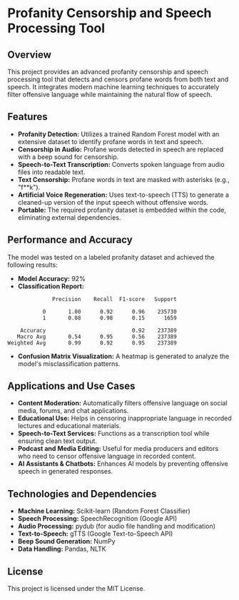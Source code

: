 # Profanity Censorship and Speech Processing Tool

## Overview
This project provides an advanced profanity censorship and speech processing tool that detects and censors profane words from both text and speech. It integrates modern machine learning techniques to accurately filter offensive language while maintaining the natural flow of speech.

## Features
- **Profanity Detection:** Utilizes a trained Random Forest model with an extensive dataset to identify profane words in text and speech.
- **Censorship in Audio:** Profane words detected in speech are replaced with a beep sound for censorship.
- **Speech-to-Text Transcription:** Converts spoken language from audio files into readable text.
- **Text Censorship:** Profane words in text are masked with asterisks (e.g., "f**k").
- **Artificial Voice Regeneration:** Uses text-to-speech (TTS) to generate a cleaned-up version of the input speech without offensive words.
- **Portable:** The required profanity dataset is embedded within the code, eliminating external dependencies.

## Performance and Accuracy
The model was tested on a labeled profanity dataset and achieved the following results:

- **Model Accuracy:** 92%
- **Classification Report:**

```
              Precision    Recall  F1-score   Support

           0       1.00      0.92      0.96    235730
           1       0.08      0.98      0.15      1659

    Accuracy                           0.92    237389
   Macro Avg       0.54      0.95      0.56    237389
Weighted Avg       0.99      0.92      0.95    237389
```

- **Confusion Matrix Visualization:** A heatmap is generated to analyze the model's misclassification patterns.

## Applications and Use Cases
- **Content Moderation:** Automatically filters offensive language on social media, forums, and chat applications.
- **Educational Use:** Helps in censoring inappropriate language in recorded lectures and educational materials.
- **Speech-to-Text Services:** Functions as a transcription tool while ensuring clean text output.
- **Podcast and Media Editing:** Useful for media producers and editors who need to censor offensive language in recorded content.
- **AI Assistants & Chatbots:** Enhances AI models by preventing offensive speech in generated responses.

## Technologies and Dependencies
- **Machine Learning:** Scikit-learn (Random Forest Classifier)
- **Speech Processing:** SpeechRecognition (Google API)
- **Audio Processing:** pydub (for audio file handling and modification)
- **Text-to-Speech:** gTTS (Google Text-to-Speech API)
- **Beep Sound Generation:** NumPy
- **Data Handling:** Pandas, NLTK



## License
This project is licensed under the MIT License.
